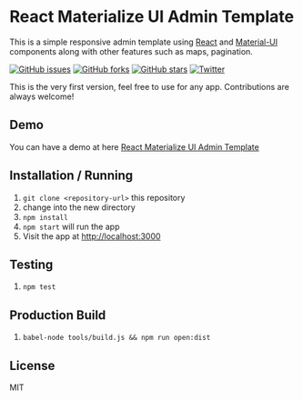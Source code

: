 React Materialize UI Admin Template
================================

This is a simple responsive admin template using [React](https://facebook.github.io/react/) and [Material-UI](http://www.material-ui.com/) components along with other features such as maps, pagination.

[![GitHub issues](https://img.shields.io/github/issues/sumn2u/react-materialize-admin-template.svg)](https://github.com/sumn2u/react-materialize-admin-template/issues)  [![GitHub forks](https://img.shields.io/github/forks/sumn2u/react-materialize-admin-template.svg)](https://github.com/sumn2u/react-materialize-admin-template/network)  [![GitHub stars](https://img.shields.io/github/stars/sumn2u/react-materialize-admin-template.svg)](https://github.com/sumn2u/react-materialize-admin-template/stargazers)  [![Twitter](https://img.shields.io/twitter/url/https/github.com/sumn2u/react-materialize-admin-template.svg?style=social)](https://twitter.com/intent/tweet?text=Wow:&url=%5Bobject%20Object%5D)

This is the very first version, feel free to use for any app. Contributions are always welcome!

Demo
----

You can have a demo at here [React Materialize UI Admin Template](https://sumn2u.github.io/react-materialize-admin-template/)


Installation / Running
----------------------

1. `git clone <repository-url>` this repository
2. change into the new directory
3. `npm install`
4. `npm start` will run the app
5. Visit the app at [http://localhost:3000](http://localhost:3000)


Testing
----------------------

1. `npm test` 

Production Build
----------------------

1. `babel-node tools/build.js && npm run open:dist` 

License
-------
MIT
